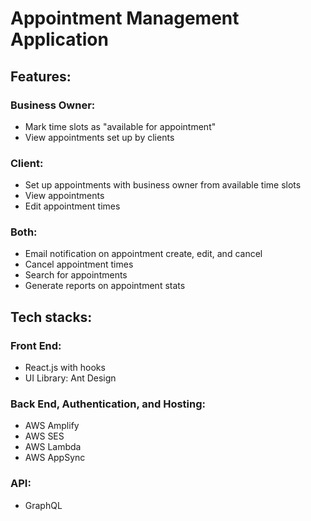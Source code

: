 # Appointment Management Application

## Features:

### Business Owner:
- Mark time slots as "available for appointment"
- View appointments set up by clients

### Client:
- Set up appointments with business owner from available time slots
- View appointments
- Edit appointment times

### Both:
- Email notification on appointment create, edit, and cancel
- Cancel appointment times
- Search for appointments
- Generate reports on appointment stats

## Tech stacks:
### Front End:
- React.js with hooks
- UI Library: Ant Design
### Back End, Authentication, and Hosting:
- AWS Amplify
- AWS SES
- AWS Lambda
- AWS AppSync
### API:
- GraphQL
